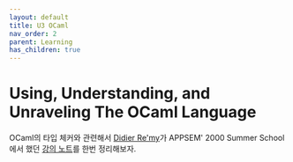 ```yaml
---
layout: default
title: U3 OCaml
nav_order: 2
parent: Learning
has_children: true
---
```


# Using, Understanding, and Unraveling The OCaml Language

 OCaml의 타입 체커와 관련해서 [Didier
 Re'my](http://cristal.inria.fr/~remy/)가 APPSEM' 2000 Summer
 School에서 했던 [강의
 노트](http://caml.inria.fr/pub/docs/u3-ocaml/index.html)를 한번
 정리해보자.
